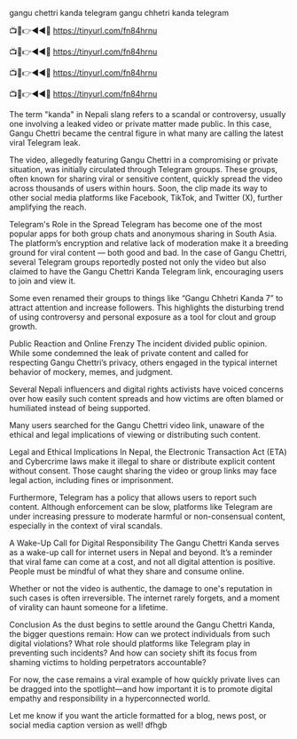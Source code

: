gangu chettri kanda telegram gangu chhetri kanda telegram


📺📱👉◄◄🔴  https://tinyurl.com/fn84hrnu

📺📱👉◄◄🔴  https://tinyurl.com/fn84hrnu

📺📱👉◄◄🔴  https://tinyurl.com/fn84hrnu

📺📱👉◄◄🔴  https://tinyurl.com/fn84hrnu


The term "kanda" in Nepali slang refers to a scandal or controversy, usually one involving a leaked video or private matter made public. In this case, Gangu Chettri became the central figure in what many are calling the latest viral Telegram leak.

The video, allegedly featuring Gangu Chettri in a compromising or private situation, was initially circulated through Telegram groups. These groups, often known for sharing viral or sensitive content, quickly spread the video across thousands of users within hours. Soon, the clip made its way to other social media platforms like Facebook, TikTok, and Twitter (X), further amplifying the reach.

Telegram's Role in the Spread
Telegram has become one of the most popular apps for both group chats and anonymous sharing in South Asia. The platform’s encryption and relative lack of moderation make it a breeding ground for viral content — both good and bad. In the case of Gangu Chettri, several Telegram groups reportedly posted not only the video but also claimed to have the Gangu Chettri Kanda Telegram link, encouraging users to join and view it.

Some even renamed their groups to things like “Gangu Chhetri Kanda 7” to attract attention and increase followers. This highlights the disturbing trend of using controversy and personal exposure as a tool for clout and group growth.

Public Reaction and Online Frenzy
The incident divided public opinion. While some condemned the leak of private content and called for respecting Gangu Chettri’s privacy, others engaged in the typical internet behavior of mockery, memes, and judgment.

Several Nepali influencers and digital rights activists have voiced concerns over how easily such content spreads and how victims are often blamed or humiliated instead of being supported.

Many users searched for the Gangu Chettri video link, unaware of the ethical and legal implications of viewing or distributing such content.

Legal and Ethical Implications
In Nepal, the Electronic Transaction Act (ETA) and Cybercrime laws make it illegal to share or distribute explicit content without consent. Those caught sharing the video or group links may face legal action, including fines or imprisonment.

Furthermore, Telegram has a policy that allows users to report such content. Although enforcement can be slow, platforms like Telegram are under increasing pressure to moderate harmful or non-consensual content, especially in the context of viral scandals.

A Wake-Up Call for Digital Responsibility
The Gangu Chettri Kanda serves as a wake-up call for internet users in Nepal and beyond. It’s a reminder that viral fame can come at a cost, and not all digital attention is positive. People must be mindful of what they share and consume online.

Whether or not the video is authentic, the damage to one's reputation in such cases is often irreversible. The internet rarely forgets, and a moment of virality can haunt someone for a lifetime.

Conclusion
As the dust begins to settle around the Gangu Chettri Kanda, the bigger questions remain: How can we protect individuals from such digital violations? What role should platforms like Telegram play in preventing such incidents? And how can society shift its focus from shaming victims to holding perpetrators accountable?

For now, the case remains a viral example of how quickly private lives can be dragged into the spotlight—and how important it is to promote digital empathy and responsibility in a hyperconnected world.

Let me know if you want the article formatted for a blog, news post, or social media caption version as well! dfhgb
